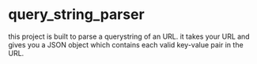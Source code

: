 # query_string_parser
this project is built to parse a querystring of an URL. 
it takes your URL and gives you a JSON object which contains each valid key-value pair in the URL.
